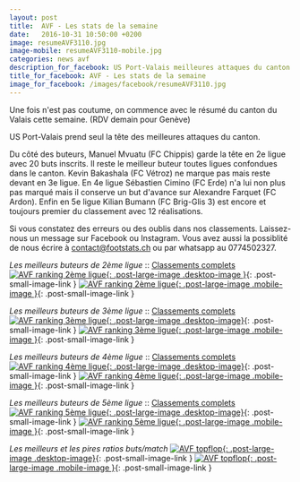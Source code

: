 ```yaml
---
layout: post
title:  AVF - Les stats de la semaine
date:   2016-10-31 10:50:00 +0200
image: resumeAVF3110.jpg
image-mobile: resumeAVF3110-mobile.jpg
categories: news avf
description_for_facebook: US Port-Valais meilleures attaques du canton. Top buteurs&#58; Manuel Mvuatu, Kevin Bakashala, Sébastien Cimino et Kilian Bumann.
title_for_facebook: AVF - Les stats de la semaine
image_for_facebook: /images/facebook/resumeAVF3110.jpg
---
```

Une fois n'est pas coutume, on commence avec le résumé du canton du Valais cette semaine. (RDV demain pour Genève)

US Port-Valais prend seul la tête des meilleures attaques du canton.

Du côté des buteurs, Manuel Mvuatu (FC Chippis) garde la tête en 2e ligue avec 20 buts inscrits. Il reste le meilleur buteur toutes ligues confondues dans le canton. Kevin Bakashala (FC Vétroz) ne marque pas mais reste devant en 3e ligue. En 4e ligue Sébastien Cimino (FC Erde) n'a lui non plus pas marqué mais il conserve un but d'avance sur Alexandre Farquet (FC Ardon). Enfin en 5e ligue Kilian Bumann (FC Brig-Glis 3) est encore et toujours premier du classement avec 12 réalisations.

Si vous constatez des erreurs ou des oublis dans nos classements. Laissez-nous un message sur Facebook ou Instagram. Vous avez aussi la possiblité de nous écrire à contact@footstats.ch ou par whatsapp au 0774502327.

_Les meilleurs buteurs de 2ème ligue_ :: [Classements complets]({{site.url}}/avf/2eme-ligue)
[![AVF ranking 2ème ligue]({{site.url}}/images/posts/rankings/resumeAVF23110.jpg){: .post-large-image .desktop-image }]({{site.url}}/images/posts/rankings/resumeAVF23110.jpg){: .post-small-image-link }
[![AVF ranking 2ème ligue]({{site.url}}/images/posts/rankings/resumeAVF23110-mobile.jpg){: .post-large-image .mobile-image }]({{site.url}}/images/posts/rankings/resumeAVF23110-mobile.jpg){: .post-small-image-link }

_Les meilleurs buteurs de 3ème ligue_ :: [Classements complets]({{site.url}}/avf/3eme-ligue)
[![AVF ranking 3ème ligue]({{site.url}}/images/posts/rankings/resumeAVF33110.jpg){: .post-large-image .desktop-image}]({{site.url}}/images/posts/rankings/resumeAVF33110.jpg){: .post-small-image-link }
[![AVF ranking 3ème ligue]({{site.url}}/images/posts/rankings/resumeAVF33110-mobile.jpg){: .post-large-image .mobile-image }]({{site.url}}/images/posts/rankings/resumeAVF33110-mobile.jpg){: .post-small-image-link }

_Les meilleurs buteurs de 4ème ligue_ :: [Classements complets]({{site.url}}/avf/4eme-ligue)
[![AVF ranking 4ème ligue]({{site.url}}/images/posts/rankings/resumeAVF43110.jpg){: .post-large-image .desktop-image}]({{site.url}}/images/posts/rankings/resumeAVF43110.jpg){: .post-small-image-link }
[![AVF ranking 4ème ligue]({{site.url}}/images/posts/rankings/resumeAVF43110-mobile.jpg){: .post-large-image .mobile-image }]({{site.url}}/images/posts/rankings/resumeAVF43110-mobile.jpg){: .post-small-image-link }

_Les meilleurs buteurs de 5ème ligue_ :: [Classements complets]({{site.url}}/avf/5eme-ligue)
[![AVF ranking 5ème ligue]({{site.url}}/images/posts/rankings/resumeAVF53110.jpg){: .post-large-image .desktop-image}]({{site.url}}/images/posts/rankings/resumeAVF53110.jpg){: .post-small-image-link }
[![AVF ranking 5ème ligue]({{site.url}}/images/posts/rankings/resumeAVF53110-mobile.jpg){: .post-large-image .mobile-image }]({{site.url}}/images/posts/rankings/resumeAVF53110-mobile.jpg){: .post-small-image-link }

_Les meilleurs et les pires ratios buts/match_
[![AVF topflop]({{site.url}}/images/posts/topflop/AVF3110.jpg){: .post-large-image .desktop-image}]({{site.url}}/images/posts/topflop/AVF3110.jpg){: .post-small-image-link }
[![AVF topflop]({{site.url}}/images/posts/topflop/AVF3110.jpg){: .post-large-image .mobile-image }]({{site.url}}/images/posts/topflop/AVF3110.jpg){: .post-small-image-link }